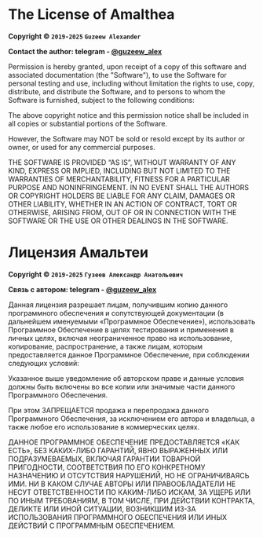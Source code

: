 The License of Amalthea
========================

**Copyright © `2019-2025` `Guzeew Alexander`**

**Contact the author: telegram - [@guzeew_alex](https://t.me/guzeew_alex)**

Permission is hereby granted, upon receipt of a copy of this 
software and associated documentation (the "Software"), 
to use the Software for personal testing and use, including 
without limitation the rights to use, copy, distribute, and 
distribute the Software, and to persons to whom the Software 
is furnished, subject to the following conditions:

The above copyright notice and this permission notice shall 
be included in all copies or substantial portions of the Software.

However, the Software may NOT be sold or resold except by 
its author or owner, or used for any commercial purposes.

THE SOFTWARE IS PROVIDED “AS IS”, WITHOUT WARRANTY OF ANY KIND,
EXPRESS OR IMPLIED, INCLUDING BUT NOT LIMITED TO THE WARRANTIES
OF MERCHANTABILITY, FITNESS FOR A PARTICULAR PURPOSE AND
NONINFRINGEMENT. IN NO EVENT SHALL THE AUTHORS OR COPYRIGHT
HOLDERS BE LIABLE FOR ANY CLAIM, DAMAGES OR OTHER LIABILITY,
WHETHER IN AN ACTION OF CONTRACT, TORT OR OTHERWISE, ARISING
FROM, OUT OF OR IN CONNECTION WITH THE SOFTWARE OR THE USE OR
OTHER DEALINGS IN THE SOFTWARE.


Лицензия Амальтеи
========================

**Copyright © `2019-2025` `Гузеев Александр Анатольевич`**

**Связь с автором: telegram - [@guzeew_alex](https://t.me/guzeew_alex)**

Данная лицензия разрешает лицам, получившим копию данного 
программного обеспечения и сопутствующей документации 
(в дальнейшем именуемыми «Программное Обеспечение»), 
использовать Программное Обеспечение в целях тестирования 
и применения в личных целях, включая неограниченное право 
на использование, копирование, распространение, а также 
лицам, которым предоставляется данное Программное Обеспечение, 
при соблюдении следующих условий:

Указанное выше уведомление об авторском праве и данные условия 
должны быть включены во все копии или значимые части данного 
Программного Обеспечения.

При этом ЗАПРЕЩАЕТСЯ продажа и перепродажа данного Программного 
Обеспечения, за исключением его автора и владельца, а также 
любое его использование в коммерческих целях.

ДАННОЕ ПРОГРАММНОЕ ОБЕСПЕЧЕНИЕ ПРЕДОСТАВЛЯЕТСЯ «КАК ЕСТЬ», 
БЕЗ КАКИХ-ЛИБО ГАРАНТИЙ, ЯВНО ВЫРАЖЕННЫХ ИЛИ ПОДРАЗУМЕВАЕМЫХ, 
ВКЛЮЧАЯ ГАРАНТИИ ТОВАРНОЙ ПРИГОДНОСТИ, СООТВЕТСТВИЯ ПО ЕГО 
КОНКРЕТНОМУ НАЗНАЧЕНИЮ И ОТСУТСТВИЯ НАРУШЕНИЙ, НО НЕ ОГРАНИЧИВАЯСЬ 
ИМИ. НИ В КАКОМ СЛУЧАЕ АВТОРЫ ИЛИ ПРАВООБЛАДАТЕЛИ НЕ НЕСУТ 
ОТВЕТСТВЕННОСТИ ПО КАКИМ-ЛИБО ИСКАМ, ЗА УЩЕРБ ИЛИ ПО ИНЫМ 
ТРЕБОВАНИЯМ, В ТОМ ЧИСЛЕ, ПРИ ДЕЙСТВИИ КОНТРАКТА, ДЕЛИКТЕ ИЛИ ИНОЙ 
СИТУАЦИИ, ВОЗНИКШИМ ИЗ-ЗА ИСПОЛЬЗОВАНИЯ ПРОГРАММНОГО ОБЕСПЕЧЕНИЯ 
ИЛИ ИНЫХ ДЕЙСТВИЙ С ПРОГРАММНЫМ ОБЕСПЕЧЕНИЕМ.
